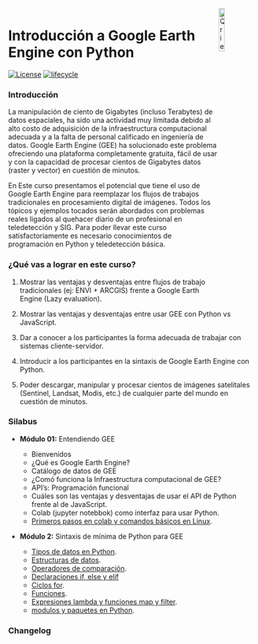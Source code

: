 <a href="https://www.mastergis.com/">
<img alt="Qries" src="https://user-images.githubusercontent.com/16768318/73984100-c96ee500-492f-11ea-92a8-87ba3ffc1a60.jpg" align="right" width = 15%/>
</a>

# **Introducción a Google Earth Engine con Python**

[![License](https://img.shields.io/badge/License-MIT-blue.svg)](https://opensource.org/licenses/MIT)
[![lifecycle](https://img.shields.io/badge/lifecycle-stable-brightgreen.svg)](https://www.tidyverse.org/lifecycle/#stable)

### **Introducción**

La manipulación de ciento de Gigabytes (incluso Terabytes) de datos espaciales, ha sido una actividad muy limitada debido al alto costo de adquisición de la infraestructura computacional adecuada y a la falta de personal calificado en ingeniería de datos. Google Earth Engine (GEE) ha solucionado este problema ofreciendo una plataforma completamente gratuita, fácil de usar y con la capacidad de procesar cientos de Gigabytes datos (raster y vector) en cuestión de minutos.

En Este curso presentamos el potencial que tiene el uso de Google Earth Engine para reemplazar los flujos de trabajos tradicionales en procesamiento digital de imágenes. Todos los tópicos y ejemplos tocados serán abordados con problemas reales ligados al quehacer diario de un profesional en teledetección y SIG. Para poder llevar este curso satisfactoriamente es necesario conocimientos de programación en Python y teledetección básica.

### **¿Qué vas a lograr en este curso?**

1) Mostrar las ventajas y desventajas entre flujos de trabajo tradicionales (ej: ENVI + ARCGIS) frente a Google Earth Engine (Lazy evaluation).

2) Mostrar las ventajas y desventajas entre usar GEE con Python vs JavaScript.

3) Dar a conocer a los participantes la forma adecuada de trabajar con sistemas cliente-servidor.

4) Introducir a los participantes en la sintaxis de Google Earth Engine con Python.

5) Poder descargar, manipular y procesar cientos de imágenes satelitales (Sentinel, Landsat, Modis, etc.) de cualquier parte del mundo en cuestión de minutos.

### **Silabus**

- **Módulo 01:** Entendiendo GEE
  - Bienvenidos
  - ¿Qué es Google Earth Engine?
  - Catálogo de datos de GEE
  - ¿Comó funciona la Infraestructura computacional de GEE?
  - API’s: Programación funcional
  - Cuáles son las ventajas y desventajas de usar el API de Python frente al de JavaScript.
  - Colab (jupyter notebbok) como interfaz para usar Python.
  - [Primeros pasos en colab y comandos básicos en Linux](https://colab.research.google.com/github/csaybar/EarthEngineMasterGIS/blob/master/module01/01_introcolab.ipynb).

- **Módulo 2:** Sintaxis de mínima de Python para GEE
  - [Tipos de datos en Python](https://colab.research.google.com/github/csaybar/EarthEngineMasterGIS/blob/master/module02/01_tipodedatos.ipynb).
  - [Estructuras de datos](https://colab.research.google.com/github/csaybar/EarthEngineMasterGIS/blob/master/module02/02_estructuradedatos.ipynb).
  - [Operadores de comparación](https://colab.research.google.com/github/csaybar/EarthEngineMasterGIS/blob/master/module02/03_Operadoresdecomparación.ipynb).
  - [Declaraciones if, else y elif](https://colab.research.google.com/github/csaybar/EarthEngineMasterGIS/blob/master/module02/04_if_else_elif.ipynb)
  - [Ciclos for](https://colab.research.google.com/github/csaybar/EarthEngineMasterGIS/blob/master/module02/05_Ciclosfor.ipynb).
  - [Funciones](https://colab.research.google.com/github/csaybar/EarthEngineMasterGIS/blob/master/module02/06_Funciones.ipynb).
  - [Expresiones lambda y funciones map y filter](https://colab.research.google.com/github/csaybar/EarthEngineMasterGIS/blob/master/module02/07_Lambda.ipynb).
  - [modulos y paquetes en Python](https://colab.research.google.com/github/csaybar/EarthEngineMasterGIS/blob/master/module02/08_Modulos_y_Paquetes.ipynb).
  

### **Changelog**
